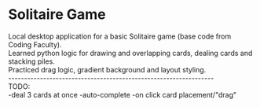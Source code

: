 # Solitaire Game

Local desktop application for a basic Solitaire game (base code from Coding Faculty).<br>
Learned python logic for drawing and overlapping cards, dealing cards and stacking piles.<br>
Practiced drag logic, gradient background and layout styling.<br>
-----------------------------------------------------------------<br>
TODO:<br>
-deal 3 cards at once
-auto-complete
-on click card placement/"drag"

